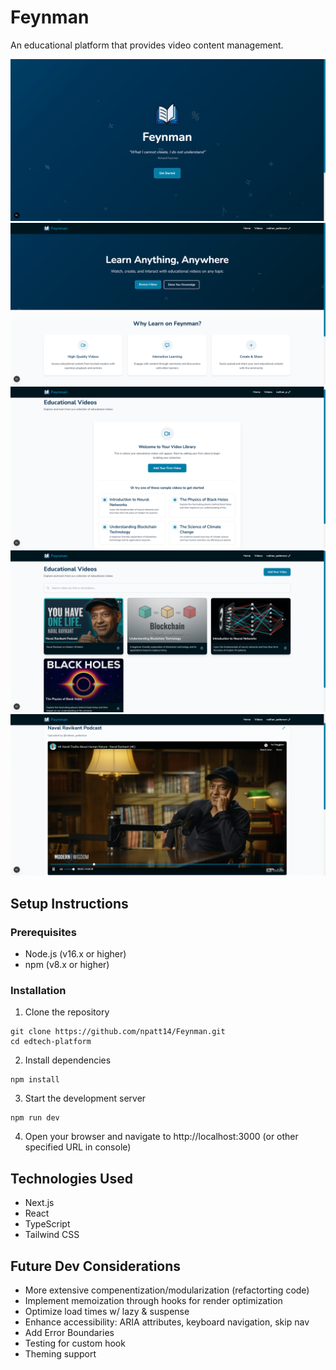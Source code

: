 # Feynman

An educational platform that provides video content management.

   ![Splash View](./splash.png)
   ![Home View](./home.png)
   ![New User Videos View](./newUser.png)
   ![Videos View](./videos.png)
   ![Video View](./video.png)

## Setup Instructions

### Prerequisites

- Node.js (v16.x or higher)
- npm (v8.x or higher)

### Installation

1. Clone the repository

```
git clone https://github.com/npatt14/Feynman.git
cd edtech-platform
```

2. Install dependencies

```
npm install
```

3. Start the development server

```
npm run dev
```

4. Open your browser and navigate to http://localhost:3000
   (or other specified URL in console)

## Technologies Used

- Next.js
- React
- TypeScript
- Tailwind CSS

## Future Dev Considerations
- More extensive compenentization/modularization (refactorting code)
- Implement memoization through hooks for  render optimization 
- Optimize load  times w/ lazy & suspense
- Enhance accessibility: ARIA attributes, keyboard navigation, skip nav
- Add Error Boundaries
- Testing for custom hook
- Theming support
